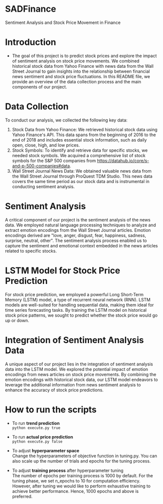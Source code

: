 # SADFinance
Sentiment Analysis and Stock Price Movement in Finance 

# Introduction
- The goal of this project is to predict stock prices and explore the impact of sentiment analysis on stock price movements. We combined historical stock data from Yahoo Finance with news data from the Wall Street Journal to gain insights into the relationship between financial news sentiment and stock price fluctuations. In this README file, we provide an overview of the data collection process and the main components of our project.

# Data Collection 
To conduct our analysis, we collected the following key data:

1. Stock Data from Yahoo Finance: We retrieved historical stock data using Yahoo Finance's API. This data spans from the beginning of 2016 to the end of 2018 and includes essential stock information, such as daily open, close, high, and low prices.
2. Stock Symbols: To identify and retrieve data for specific stocks, we needed stock symbols. We acquired a comprehensive list of stock symbols for the S&P 500 companies from https://datahub.io/core/s-and-p-500-companies#data.
3. Wall Street Journal News Data: We obtained valuable news data from the Wall Street Journal through ProQuest TDM Studio. This news data covers the same time period as our stock data and is instrumental in conducting sentiment analysis.

# Sentiment Analysis 
A critical component of our project is the sentiment analysis of the news data. We employed natural language processing techniques to analyze and extract emotion encodings from the Wall Street Journal articles. Emotion encodings derived are "love, anger, disgust, fear, happiness, sadness, surprise, neutral, other". The sentiment analysis process enabled us to capture the sentiment and emotional context embedded in the news articles related to specific stocks.

# LSTM Model for Stock Price Prediction
For stock price prediction, we employed a powerful Long Short-Term Memory (LSTM) model, a type of recurrent neural network (RNN). LSTM models are well-suited for handling sequential data, making them ideal for time series forecasting tasks. By training the LSTM model on historical stock price patterns, we sought to predict whether the stock price would go up or down.

# Integration of Sentiment Analysis Data
A unique aspect of our project lies in the integration of sentiment analysis data into the LSTM model. We explored the potential impact of emotion encodings from news articles on stock price movements. By combining the emotion encodings with historical stock data, our LSTM model endeavors to leverage the additional information from news sentiment analysis to enhance the accuracy of stock price predictions.

# How to run the scripts
- To run **trend prediction**  
`python execute.py true`

- To run **actual price prediction**  
`python execute.py false`

- To adjust **hyperparameter space**  
Change the hyperparameters of objective function in tuning.py. You can also scale up the number of trials and epochs for the tuning process.

- To adjust **training process** after hyperparameter tuning  
The number of epochs per training process is 1000 by default. For the tuning phase, we set n_epochs to 10 for computation efficiency. However, after tuning we would like to perform exhaustive training to achieve better performance. Hence, 1000 epochs and above is preferred.
